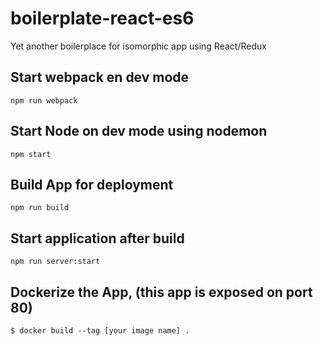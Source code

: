 # boilerplate-react-es6

Yet another boilerplace for isomorphic app using React/Redux 

## Start webpack en dev mode
`npm run webpack`

## Start Node on dev mode using nodemon
`npm start`

## Build App for deployment
`npm run build`

## Start application after build
`npm run server:start`

## Dockerize the App, (this app is exposed on port 80)
`$ docker build --tag [your image name] .`